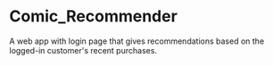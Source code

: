 # Comic_Recommender
A web app with login page that gives recommendations based on the logged-in customer's recent purchases.
